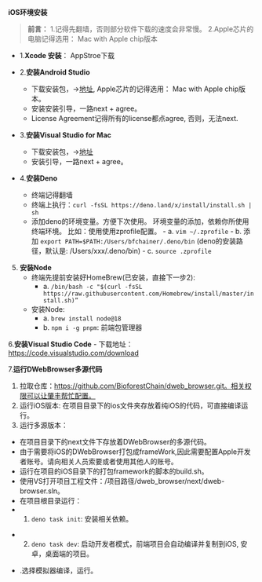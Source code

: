 **iOS环境安装**
> **前言：**
> 	1.记得先翻墙，否则部分软件下载的速度会非常慢。
> 	2.Apple芯片的电脑记得选用： Mac with Apple chip版本

- 1.**Xcode 安装**：
	AppStroe下载

- 2.**安装Android Studio**
	- 下载安装包，->[地址](https://developer.android.com/studio/preview),
	Apple芯片的记得选用： Mac with Apple chip版本。
	- 安装安装引导，一路next + agree。 
	- License Agreement记得所有的license都点agree, 否则，无法next.


- 3.**安装Visual Studio for Mac**
	- 下载安装包，->[地址](https://visualstudio.microsoft.com/zh-hans/thank-you-downloading-visual-studio-mac/?sku=communitymac&rel=17)
	- 安装引导，一路next + agree。 

- 4.**安装Deno**
	- 终端记得翻墙
	- 终端上执行：`curl -fsSL https://deno.land/x/install/install.sh | sh`
	- 添加deno的环境变量。方便下次使用。 环境变量的添加，依赖你所使用终端环境。 比如：使用使用zprofile配置。
				- a. `vim ~/.zprofile`
				- b. 添加 `export PATH=$PATH:/Users/bfchainer/.deno/bin` (deno的安装路径，默认是: /Users/xxx/.deno/bin)
				- c. `source .zprofile`
5. **安装Node**
	- 终端先提前安装好HomeBrew(已安装，直接下一步2):
		- a. `/bin/bash -c "$(curl -fsSL https://raw.githubusercontent.com/Homebrew/install/master/install.sh)”`
	- 安装Node:
		- a. `brew install node@18`
		- b. `npm i -g pnpm`: 前端包管理器

6.**安装Visual Studio Code**
	- 下载地址：https://code.visualstudio.com/download

7.**运行DWebBrowser多源代码**
1. 拉取仓库：https://github.com/BioforestChain/dweb_browser.git。相关权限可以让肇丰帮忙配置。
2. 运行iOS版本: 在项目目录下的ios文件夹存放着纯iOS的代码，可直接编译运行。
3. 运行多源版本：
* 在项目目录下的next文件下存放着DWebBrowser的多源代码。
* 由于需要将iOS的DWebBrowser打包成frameWork,因此需要配置Apple开发者账号。请向相关人员索要或者使用其他人的账号。
* 运行在项目的iOS目录下的打包framework的脚本的build.sh。
* 使用VS打开项目工程文件：/项目路径/dweb_browser/next/dweb-browser.sln。
* 在项目根目录运行：
* 1. `deno task init`: 安装相关依赖。 
+ 2. `deno task dev`: 启动开发者模式，前端项目会自动编译并复制到iOS, 安卓，桌面端的项目。
* .选择模拟器编译，运行。

	
